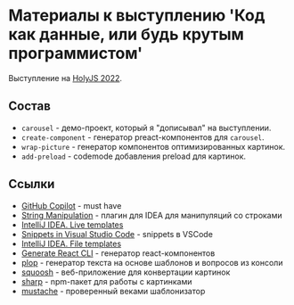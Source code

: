 # Материалы к выступлению 'Код как данные, или будь крутым программистом'

Выступление на [HolyJS 2022](https://holyjs.ru/schedule/video?v=MTAwMTQzwooyMDAwMTM2NsKKMA).

## Состав
- `carousel` - демо-проект, который я "дописывал" на выступлении.
- `create-component` - генератор preact-компонентов для `carousel`.
- `wrap-picture` - генератор компонентов оптимизированных картинок.
- `add-preload` - codemode добавления preload для картинок.

## Ссылки
- [GitHub Copilot](https://github.com/features/copilot) - must have
- [String Manipulation](https://plugins.jetbrains.com/plugin/2162-string-manipulation) - плагин для IDEA для манипуляций со строками
- [IntelliJ IDEA. Live templates](https://www.jetbrains.com/help/idea/using-live-templates.html)
- [Snippets in Visual Studio Code](https://code.visualstudio.com/docs/editor/userdefinedsnippets) - snippets в VSCode
- [IntelliJ IDEA. File templates](https://www.jetbrains.com/help/idea/using-file-and-code-templates.html)
- [Generate React CLI](https://www.npmjs.com/package/generate-react-cli?activeTab=readme) - генератор react-компонентов
- [plop](https://plopjs.com/) - генератор текста на основе шаблонов и вопросов из консоли
- [squoosh](https://squoosh.app/) - веб-приложение для конвертации картинок
- [sharp](https://sharp.pixelplumbing.com/) - npm-пакет для работы с картинками
- [mustache](https://github.com/janl/mustache.js) - проверенный веками шаблонизатор